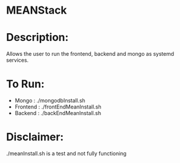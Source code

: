 # MEANStack

# Description:
Allows the user to run the frontend, backend and mongo as systemd services.

# To Run:
  - Mongo     :   ./mongodbInstall.sh
  - Frontend  :   ./frontEndMeanInstall.sh
  - Backend   :   ./backEndMeanInstall.sh

# Disclaimer:
./meanInstall.sh is a test and not fully functioning
